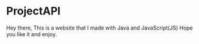 # ProjectAPI

Hey there,
This is a website that I made with Java and JavaScript(JS)
Hope you like it and enjoy.